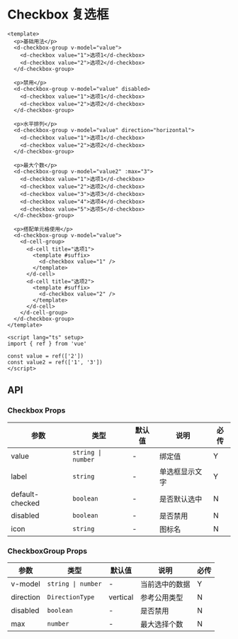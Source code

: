 # Checkbox 复选框

```vue playground=1ben4 height=600
<template>
  <p>基础用法</p>
  <d-checkbox-group v-model="value">
    <d-checkbox value="1">选项1</d-checkbox>
    <d-checkbox value="2">选项2</d-checkbox>
  </d-checkbox-group>

  <p>禁用</p>
  <d-checkbox-group v-model="value" disabled>
    <d-checkbox value="1">选项1</d-checkbox>
    <d-checkbox value="2">选项2</d-checkbox>
  </d-checkbox-group>

  <p>水平排列</p>
  <d-checkbox-group v-model="value" direction="horizontal">
    <d-checkbox value="1">选项1</d-checkbox>
    <d-checkbox value="2">选项2</d-checkbox>
  </d-checkbox-group>

  <p>最大个数</p>
  <d-checkbox-group v-model="value2" :max="3">
    <d-checkbox value="1">选项1</d-checkbox>
    <d-checkbox value="2">选项2</d-checkbox>
    <d-checkbox value="3">选项3</d-checkbox>
    <d-checkbox value="4">选项4</d-checkbox>
    <d-checkbox value="5">选项5</d-checkbox>
  </d-checkbox-group>

  <p>搭配单元格使用</p>
  <d-checkbox-group v-model="value">
    <d-cell-group>
      <d-cell title="选项1">
        <template #suffix>
          <d-checkbox value="1" />
        </template>
      </d-cell>
      <d-cell title="选项2">
        <template #suffix>
          <d-checkbox value="2" />
        </template>
      </d-cell>
    </d-cell-group>
  </d-checkbox-group>
</template>

<script lang="ts" setup>
import { ref } from 'vue'

const value = ref(['2'])
const value2 = ref(['1', '3'])
</script>
```

## API

### Checkbox Props

| 参数            | 类型               | 默认值 | 说明           | 必传 |
| --------------- | ------------------ | ------ | -------------- | ---- |
| value           | `string \| number` | -      | 绑定值         | Y    |
| label           | `string`           | -      | 单选框显示文字 | Y    |
| default-checked | `boolean`          | -      | 是否默认选中   | N    |
| disabled        | `boolean`          | -      | 是否禁用       | N    |
| icon            | `string`           | -      | 图标名         | N    |

### CheckboxGroup Props

| 参数      | 类型               | 默认值   | 说明           | 必传 |
| --------- | ------------------ | -------- | -------------- | ---- |
| v-model   | `string \| number` | -        | 当前选中的数据 | Y    |
| direction | `DirectionType`    | vertical | 参考公用类型   | N    |
| disabled  | `boolean`          | -        | 是否禁用       | N    |
| max       | `number`           | -        | 最大选择个数   | N    |
